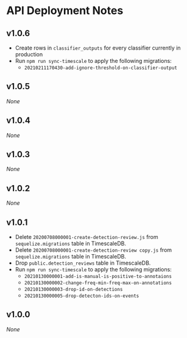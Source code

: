 # API Deployment Notes

## v1.0.6

- Create rows in `classifier_outputs` for every classifier currently in production
- Run `npm run sync-timescale` to apply the following migrations:
  - `20210211170430-add-ignore-threshold-on-classifier-output`

## v1.0.5

_None_

## v1.0.4

_None_

## v1.0.3

_None_

## v1.0.2

_None_

## v1.0.1

- Delete `20200708000001-create-detection-review.js` from `sequelize.migrations` table in TimescaleDB.
- Delete `20200708000001-create-detection-review copy.js` from `sequelize.migrations` table in TimescaleDB.
- Drop `public.detection_reviews` table in TimescaleDB.
- Run `npm run sync-timescale` to apply the following migrations:
  - `20210130000001-add-is-manual-is-positive-to-annotaions`
  - `20210130000002-change-freq-min-freq-max-on-annotations`
  - `20210130000003-drop-id-on-detections`
  - `20210130000005-drop-detecton-ids-on-events`

## v1.0.0

_None_
